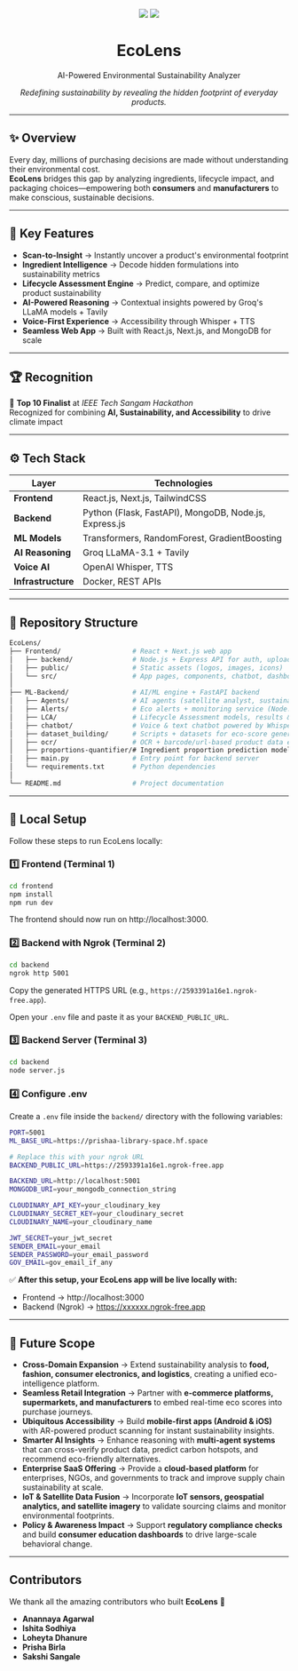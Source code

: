 <!-- Banner -->
<p align="center">
  <img src="https://img.shields.io/badge/AI%20for%20Good-🌱-brightgreen?style=for-the-badge" />
  <img src="https://img.shields.io/badge/Top%2010-IEEE%20Tech%20Sangam%20Hackathon-blue?style=for-the-badge" />
</p>

<h1 align="center"> EcoLens</h1>
<p align="center">AI-Powered Environmental Sustainability Analyzer</p>

<p align="center">
  <i>Redefining sustainability by revealing the hidden footprint of everyday products.</i>
</p>

---

## ✨ Overview

Every day, millions of purchasing decisions are made without understanding their environmental cost.  
**EcoLens** bridges this gap by analyzing ingredients, lifecycle impact, and packaging choices—empowering both **consumers** and **manufacturers** to make conscious, sustainable decisions.

---

## 🚀 Key Features

- **Scan-to-Insight** → Instantly uncover a product's environmental footprint  
- **Ingredient Intelligence** → Decode hidden formulations into sustainability metrics  
- **Lifecycle Assessment Engine** → Predict, compare, and optimize product sustainability  
- **AI-Powered Reasoning** → Contextual insights powered by Groq's LLaMA models + Tavily  
- **Voice-First Experience** → Accessibility through Whisper + TTS  
- **Seamless Web App** → Built with React.js, Next.js, and MongoDB for scale

---

## 🏆 Recognition

🌱 **Top 10 Finalist** at *IEEE Tech Sangam Hackathon*  
Recognized for combining **AI, Sustainability, and Accessibility** to drive climate impact

---

## ⚙️ Tech Stack

| Layer | Technologies |
|-------|--------------|
| **Frontend** | React.js, Next.js, TailwindCSS |
| **Backend** | Python (Flask, FastAPI), MongoDB, Node.js, Express.js |
| **ML Models** | Transformers, RandomForest, GradientBoosting |
| **AI Reasoning** | Groq LLaMA-3.1 + Tavily |
| **Voice AI** | OpenAI Whisper, TTS |
| **Infrastructure** | Docker, REST APIs |

---

## 📂 Repository Structure

```bash
EcoLens/
├── Frontend/                  # React + Next.js web app
│   ├── backend/               # Node.js + Express API for auth, uploads, products
│   ├── public/                # Static assets (logos, images, icons)
│   └── src/                   # App pages, components, chatbot, dashboards
│
├── ML-Backend/                # AI/ML engine + FastAPI backend
│   ├── Agents/                # AI agents (satellite analyst, sustainability reports)
│   ├── Alerts/                # Eco alerts + monitoring service (Node.js server)
│   ├── LCA/                   # Lifecycle Assessment models, results & comparisons
│   ├── chatbot/               # Voice & text chatbot powered by Whisper + LLaMA
│   ├── dataset_building/      # Scripts + datasets for eco-score generation
│   ├── ocr/                   # OCR + barcode/url-based product data extraction
│   ├── proportions-quantifier/# Ingredient proportion prediction models
│   ├── main.py                # Entry point for backend server
│   └── requirements.txt       # Python dependencies
│
└── README.md                  # Project documentation
```

---

## 🔧 Local Setup

Follow these steps to run EcoLens locally:

### 1️⃣ Frontend (Terminal 1)

```bash
cd frontend
npm install
npm run dev
```

The frontend should now run on http://localhost:3000.

### 2️⃣ Backend with Ngrok (Terminal 2)

```bash
cd backend
ngrok http 5001
```

Copy the generated HTTPS URL (e.g., `https://2593391a16e1.ngrok-free.app`).

Open your `.env` file and paste it as your `BACKEND_PUBLIC_URL`.

### 3️⃣ Backend Server (Terminal 3)

```bash
cd backend
node server.js
```

### 4️⃣ Configure .env

Create a `.env` file inside the `backend/` directory with the following variables:

```bash
PORT=5001
ML_BASE_URL=https://prishaa-library-space.hf.space

# Replace this with your ngrok URL
BACKEND_PUBLIC_URL=https://2593391a16e1.ngrok-free.app  

BACKEND_URL=http://localhost:5001
MONGODB_URI=your_mongodb_connection_string

CLOUDINARY_API_KEY=your_cloudinary_key
CLOUDINARY_SECRET_KEY=your_cloudinary_secret
CLOUDINARY_NAME=your_cloudinary_name

JWT_SECRET=your_jwt_secret
SENDER_EMAIL=your_email
SENDER_PASSWORD=your_email_password
GOV_EMAIL=gov_email_if_any
```

✅ **After this setup, your EcoLens app will be live locally with:**

- Frontend → http://localhost:3000
- Backend (Ngrok) → https://xxxxxx.ngrok-free.app

---

## 🔮 Future Scope

-  **Cross-Domain Expansion** → Extend sustainability analysis to **food, fashion, consumer electronics, and logistics**, creating a unified eco-intelligence platform.
-  **Seamless Retail Integration** → Partner with **e-commerce platforms, supermarkets, and manufacturers** to embed real-time eco scores into purchase journeys.
-  **Ubiquitous Accessibility** → Build **mobile-first apps (Android & iOS)** with AR-powered product scanning for instant sustainability insights.
-  **Smarter AI Insights** → Enhance reasoning with **multi-agent systems** that can cross-verify product data, predict carbon hotspots, and recommend eco-friendly alternatives.
-  **Enterprise SaaS Offering** → Provide a **cloud-based platform** for enterprises, NGOs, and governments to track and improve supply chain sustainability at scale.
-  **IoT & Satellite Data Fusion** → Incorporate **IoT sensors, geospatial analytics, and satellite imagery** to validate sourcing claims and monitor environmental footprints.
-  **Policy & Awareness Impact** → Support **regulatory compliance checks** and build **consumer education dashboards** to drive large-scale behavioral change.

---

##  Contributors

We thank all the amazing contributors who built **EcoLens** 🌱

- **Anannaya Agarwal**
- **Ishita Sodhiya**
- **Loheyta Dhanure**
- **Prisha Birla**
- **Sakshi Sangale**

